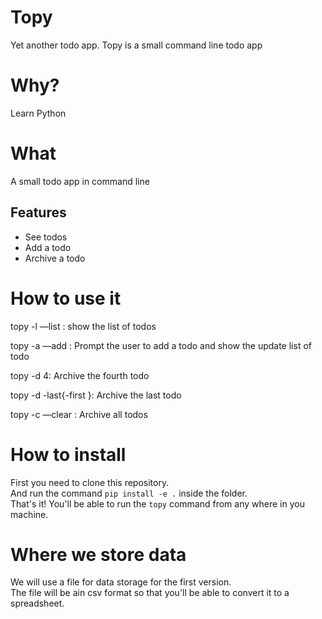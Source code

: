 # Topy

Yet another todo app. Topy is a small command line todo app

# Why?

Learn Python

# What

A small todo app in command line

## Features

- See todos
- Add a todo
- Archive a todo

# How to use it

topy -l —list : show the list of todos

topy -a —add : Prompt the user to add a todo and show the update list of todo

topy -d 4: Archive the fourth todo

topy -d -last{-first }: Archive the last todo

topy -c —clear : Archive all todos

# How to install

First you need to clone this repository.  
And run the command `pip install -e .` inside the folder.  
That's it! You'll be able to run the `topy` command from any where in you machine.

# Where we store data

We will use a file for data storage for the first version.  
The file will be ain csv format so that you'll be able to convert it to a spreadsheet.
